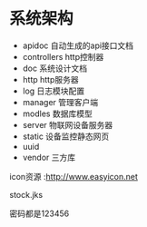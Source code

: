 # 系统架构

* apidoc 自动生成的api接口文档
* controllers http控制器
* doc 系统设计文档
* http http服务器
* log 日志模块配置
* manager 管理客户端
* modles 数据库模型
* server 物联网设备服务器
* static 设备监控静态网页
* uuid 
* vendor 三方库


icon资源 :http://www.easyicon.net


stock.jks

密码都是123456